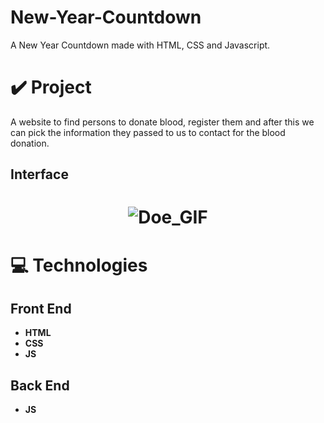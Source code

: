 # New-Year-Countdown
 A New Year Countdown made with HTML, CSS and Javascript.
# ✔️ Project
A website to find persons to donate blood, register them and after this we can pick the information they passed to us to contact for the blood donation.

## Interface 
<h1 align="center">
    <img alt="Doe_GIF" title="Doe_Interface_GIF" src="github/Doe_Website_GIF.gif">
</h1>

# 💻 Technologies
## Front End
- **HTML**
- **CSS**
- **JS**
## Back End
- **JS**
